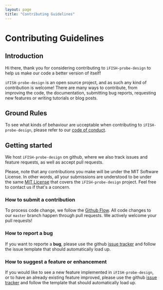 ```yaml
---
layout: page
title: "Contributing Guidelines" 
--- 
```


# Contributing Guidelines  

## Introduction    

Hi there, thank you for considering contributing to `iFISH-probe-design` to help us make our code a better version of itself!  

`iFISH-probe-design` is an open source project, and as such any kind of contribution is welcome! There are many ways to contribute, from improving the code, the documentation, submitting bug reports, requesting new features or writing tutorials or blog posts.    

## Ground Rules    

To see what kinds of behaviour are ucceptable when contributing to `iFISH-probe-design`, please refer to our [code of conduct](https://ggirelli.github.io/gpseqc/code_of_conduct). 

## Getting started 

We host `iFISH-probe-design` on github, where we also track issues and feature requests, as well as accept pull requests.  

Please, note that any contributions you make will be under the MIT Software License. In other words, all your submissions are understood to be under the same [MIT License](http://choosealicense.com/licenses/mit/) that covers the `iFISH-probe-design` project. Feel free to contact us if that's a concern.    

### How to submit a contribution   

To process code change, we follow the [Github Flow](https://guides.github.com/introduction/flow/index.html). All code changes to our `master` branch happen through pull requests. We actively welcome your pull requests! 

### How to report a bug    

If you want to reporte a **bug**, please use the github [issue tracker](https://github.com/ggirelli/iFISH-probe-design/issues) and follow the issue template that should automatically load up.    

### How to suggest a feature or enhancement    

If you would like to see a new feature implemented in `iFISH-probe-design`, or to have an already existing feature improved, please use the github [issue tracker](https://github.com/ggirelli/iFISH-probe-design/issues) and follow the template that should automatically load up.
